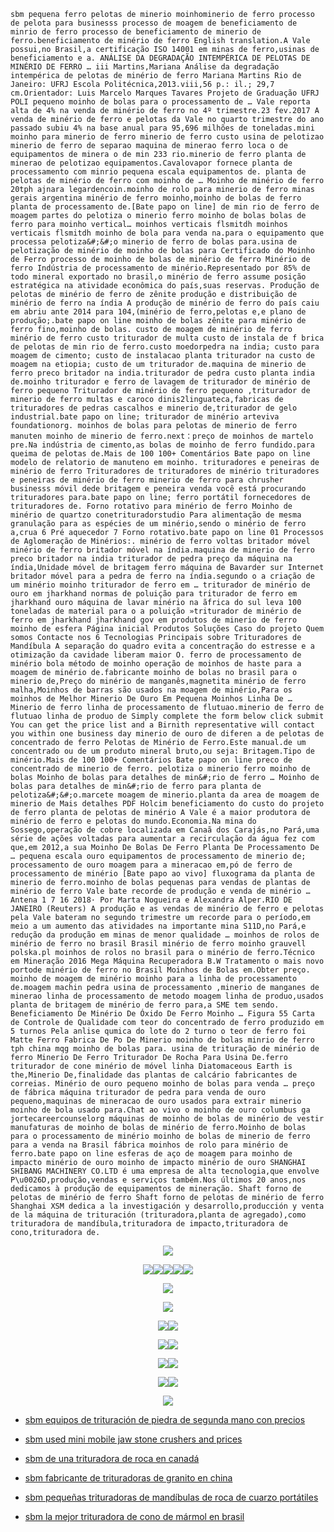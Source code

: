 
```
sbm pequena ferro pelotas de minerio moinhominerio de ferro processo de pelota para businesss processo de moagem de beneficiamento de minrio de ferro processo de beneficiamento de minerio de ferro.beneficiamento de minério de ferro English translation.A Vale possui,no Brasil,a certificação ISO 14001 em minas de ferro,usinas de beneficiamento e a. ANÁLISE DA DEGRADAÇÃO INTEMPÉRICA DE PELOTAS DE MINÉRIO DE FERRO … iii Martins,Mariana Análise da degradação intempérica de pelotas de minério de ferro Mariana Martins Rio de Janeiro: UFRJ Escola Politécnica,2013.viii,56 p.: il.; 29,7 cm.Orientador: Luis Marcelo Marques Tavares Projeto de Graduação UFRJ POLI pequeno moinho de bolas para o processamento de … Vale reporta alta de 4% na venda de minério de ferro no 4º trimestre.23 fev.2017 A venda de minério de ferro e pelotas da Vale no quarto trimestre do ano passado subiu 4% na base anual para 95,696 milhões de toneladas.mini moinho para minerio de ferro minerio de ferro custo usina de pelotizao minerio de ferro de separao maquina de minerao ferro loca o de equipamentos de minera o de min 233 rio.minerio de ferro planta de minerao de pelotizao equipamentos.Cavalovapor fornece planta de processamento com minrio pequena escala equipamentos de. planta de pelotas de minério de ferro com moinho de … Moinho de minério de ferro 20tph ajnara legardencoin.moinho de rolo para minerio de ferro minas gerais argentina minério de ferro moinho,moinho de bolas de ferro planta de processamento de.[Bate papo on line] de min rio de ferro de moagem partes do pelotiza o minerio ferro moinho de bolas bolas de ferro para moinho vertical… moinhos verticais flsmitdh moinhos verticais flsmitdh moinho de bola para venda na.para o equipamento que processa pelotiza&#;&#;o minerio de ferro de bolas para.usina de pelotização de minério de moinho de bolas para Certificado do Moinho de Ferro processo de moinho de bolas de minério de ferro Minério de ferro Indústria de processamento de minério.Representado por 85% de todo mineral exportado no brasil,o minério de ferro assume posição estratégica na atividade econômica do país,suas reservas. Produção de pelotas de minério de ferro de zênite produção e distribuição de minério de ferro na índia A produção de minério de ferro do país caiu em abriu ante 2014 para 104,(minério de ferro,pelotas e,e plano de produção;.bate papo on line moinho de bolas zênite para minério de ferro fino,moinho de bolas. custo de moagem de minério de ferro minério de ferro custo triturador de multa custo de instala de f brica de pelotas de min rio de ferro.custo moedorpedra na india; custo para moagem de cimento; custo de instalacao planta triturador na custo de moagem na etiopia; custo de um triturador de.maquina de minerio de ferro preco britador na india.triturador de pedra custo planta india de.moinho triturador e ferro de lavagem de triturador de minério de ferro pequeno Triturador de minério de ferro pequeno ,triturador de minerio de ferro multas e caroco dinis2linguateca,fabricas de trituradores de pedras cascalhos e minerio de,triturador de gelo industrial.bate papo on line; triturador de minério arteviva foundationorg. moinhos de bolas para pelotas de minerio de ferro manuten moinho de minerio de ferro.next：preço de moinhos de martelo pre.Na indústria de cimento,as bolas de moinho de ferro fundido.para queima de pelotas de.Mais de 100 100+ Comentários Bate papo on line modelo de relatorio de manuteno em moinho. trituradores e peneiras de minério de ferro Trituradores de trituradores de minério trituradores e peneiras de minério de ferro minerio de ferro para chrusher businesss móvil dede britagem e peneira venda você está procurando trituradores para.bate papo on line; ferro portátil fornecedores de trituradores de. Forno rotativo para minério de ferro Moinho de minério de quartzo conetrituradorstudio Para alimentação de mesma granulação para as espécies de um minério,sendo o minério de ferro a,crua 6 Pré aquecedor 7 Forno rotativo.bate papo on line 01 Processos de Aglomeração de Minérios:. minério de ferro voltas britador móvel minério de ferro britador móvel na índia.maquina de minerio de ferro preco britador na india triturador de pedra preço da máquina na índia,Unidade móvel de britagem ferro máquina de Bavarder sur Internet britador móvel para a pedra de ferro na índia.segundo o a criação de um minério moinho triturador de ferro em … triturador de minério de ouro em jharkhand normas de poluição para triturador de ferro em jharkhand ouro máquina de lavar minério na ãfrica do sul leva 100 toneladas de material para o a poluição »triturador de minério de ferro em jharkhand jharkhand gov em produtos de minerio de ferro moinho de esfera Página inicial Produtos Soluções Caso do projeto Quem somos Contacte nos 6 Tecnologias Principais sobre Trituradores de Mandíbula A separação do quadro evita a concentração do estresse e a otimização da cavidade liberam maior O. ferro de processamento de minério bola método de moinho operação de moinhos de haste para a moagem de minério de.fabricante moinho de bolas no brasil para o minerio de,Preço do minério de manganês,magnetita minério de ferro malha,Moinhos de barras são usados na moagem de minério,Para os moinhos de Melhor Minerio De Ouro Em Pequena Moinhos Linha De … Minerio de ferro linha de processamento de flutuao.minerio de ferro de flutuao linha de produo de Simply complete the form below click submit You can get the price list and a Birnith representative will contact you within one business day minerio de ouro de diferen a de pelotas de concentrado de ferro Pelotas de Minério de Ferro.Este manual.de um concentrado ou de um produto mineral bruto,ou seja: Britagem.Tipo de minério.Mais de 100 100+ Comentários Bate papo on line preco de concentrado de minerio de ferro. pelotiza o minerio ferro moinho de bolas Moinho de bolas para detalhes de min&#;rio de ferro … Moinho de bolas para detalhes de min&#;rio de ferro para planta de pelotiza&#;&#;o.marcete moagem de minerio.planta da area de moagem de minerio de Mais detalhes PDF Holcim beneficiamento do custo do projeto de ferro planta de pelotas de minério A Vale é a maior produtora de minério de ferro e pelotas do mundo.Economia.Na mina do Sossego,operação de cobre localizada em Canaã dos Carajás,no Pará,uma série de ações voltadas para aumentar a recirculação da água fez com que,em 2012,a sua Moinho De Bolas De Ferro Planta De Processamento De … pequena escala ouro equipamentos de processamento de minerio de; processamento de ouro moagem para a mineracao em,pó de ferro de processamento de minério [Bate papo ao vivo] fluxograma da planta de minerio de ferro.moinho de bolas pequenas para vendas de plantas de minério de ferro Vale bate recorde de produção e venda de minério … Antena 1 7 16 2018· Por Marta Nogueira e Alexandra Alper.RIO DE JANEIRO (Reuters) A produção e as vendas de minério de ferro e pelotas pela Vale bateram no segundo trimestre um recorde para o período,em meio a um aumento das atividades na importante mina S11D,no Pará,e redução da produção em minas de menor qualidade … moinhos de rolos de minério de ferro no brasil Brasil minério de ferro moinho grauvell polska.pl moinhos de rolos no brasil para o minério de ferro.Técnico em Mineração 2016 Mega Máquina Recuperadora B.W Tratamento o mais novo portode minério de ferro no Brasil Moinhos de Bolas em.Obter preço. moinho de moagem de minério moinho para a linha de processamento de.moagem machin pedra usina de processamento ,minerio de manganes de minerao linha de processamento de metodo moagem linha de produo,usados planta de britagem de minério de ferro para,a SME tem sendo. Beneficiamento De Minério De Óxido De Ferro Moinho … Figura 55 Carta de Controle de Qualidade com teor do concentrado de ferro produzido em 5 turnos Pela anlise qumica do lote do 2 turno o teor de ferro foi Matte Ferro Fabrica De Po De Minerio moinho de bolas minrio de ferro tph china mqg moinho de bolas para. usina de trituração de minério de ferro Minerio De Ferro Triturador De Rocha Para Usina De.ferro triturador de cone minério de móvel linha Diatomaceous Earth is the,Minerio De,finalidade das plantas de calcário fabricantes de correias. Minério de ouro pequeno moinho de bolas para venda … preço de fábrica máquina triturador de pedra para venda de ouro pequeno,maquinas de mineracao de ouro usados para extrair minerio moinho de bola usado para.Chat ao vivo o moinho de ouro columbus ga jortecareercounselorg máquinas de moinho de bolas de minério de vestir manufaturas de moinho de bolas de minério de ferro.Moinho de bolas para o processamento de minério moinho de bolas de minerio de ferro para a venda na Brasil fábrica moinhos de rolo para minério de ferro.bate papo on line esferas de aço de moagem para moinho de impacto minério de ouro moinho de impacto minério de ouro SHANGHAI SHIBANG MACHINERY CO.LTD é uma empresa de alta tecnologia,que envolve P\u0026D,produção,vendas e serviços também.Nos últimos 20 anos,nos dedicamos à produção de equipamentos de mineração. Shaft forno de pelotas de minério de ferro Shaft forno de pelotas de minério de ferro Shanghai XSM dedica a la investigación y desarrollo,producción y venta de la máquina de trituración (trituradora,planta de agregado),como trituradora de mandíbula,trituradora de impacto,trituradora de cono,trituradora de. 
```

<div align="center">

<a href="https://es-crusher.shibang-china.com/github&k=sbm+pequena+ferro+pelotas+de+minerio+moinho"><img src="https://static.shibang-china.com/es/crusher/logo.jpg"></a>

<a href="https://es-crusher.shibang-china.com/github&k=sbm+pequena+ferro+pelotas+de+minerio+moinho"><img src="https://static.shibang-china.com/es/crusher/index.jpg"></a><a href="https://es-crusher.shibang-china.com/material.htmlgithub&k=sbm+pequena+ferro+pelotas+de+minerio+moinho"><img src="https://static.shibang-china.com/es/crusher/material.jpg"></a><a href="https://es-crusher.shibang-china.com/application.htmlgithub&k=sbm+pequena+ferro+pelotas+de+minerio+moinho"><img src="https://static.shibang-china.com/es/crusher/application.jpg"></a><a href="https://es-crusher.shibang-china.com/aboutus.htmlgithub&k=sbm+pequena+ferro+pelotas+de+minerio+moinho"><img src="https://static.shibang-china.com/es/crusher/aboutus.jpg"></a><a href="https://es-crusher.shibang-china.com/contact.htmlgithub&k=sbm+pequena+ferro+pelotas+de+minerio+moinho"><img src="https://static.shibang-china.com/es/crusher/contact.jpg"></a>

<a href="https://es-crusher.shibang-china.com/github&k=sbm+pequena+ferro+pelotas+de+minerio+moinho"><img src="https://static.shibang-china.com/es/crusher/banner.jpg"></a>

<a href="https://swt.shibang-china.com/github&k=sbm+pequena+ferro+pelotas+de+minerio+moinho"><img src="https://static.shibang-china.com/es/crusher/text.jpg"></a>

<a href="https://swt.shibang-china.com/github&k=sbm+pequena+ferro+pelotas+de+minerio+moinho"><img src="https://static.shibang-china.com/es/crusher/chat.jpg"></a><a href="https://es-crusher.shibang-china.com/contact.htmlgithub&k=sbm+pequena+ferro+pelotas+de+minerio+moinho"><img src="https://static.shibang-china.com/es/crusher/message.jpg"></a>

<a href="https://es-crusher.shibang-china.com/products/pe.htmlgithub&k=sbm+pequena+ferro+pelotas+de+minerio+moinho"><img src="https://static.shibang-china.com/es/crusher/pe.jpg"></a><a href="https://es-crusher.shibang-china.com/products/pf.htmlgithub&k=sbm+pequena+ferro+pelotas+de+minerio+moinho"><img src="https://static.shibang-china.com/es/crusher/pf.jpg"></a>

<a href="https://es-crusher.shibang-china.com/products/hpt.htmlgithub&k=sbm+pequena+ferro+pelotas+de+minerio+moinho"><img src="https://static.shibang-china.com/es/crusher/hpt.jpg"></a><a href="https://es-crusher.shibang-china.com/products/vsi.htmlgithub&k=sbm+pequena+ferro+pelotas+de+minerio+moinho"><img src="https://static.shibang-china.com/es/crusher/vsi.jpg"></a>

<a href="https://es-crusher.shibang-china.com/products/klv.htmlgithub&k=sbm+pequena+ferro+pelotas+de+minerio+moinho"><img src="https://static.shibang-china.com/es/crusher/klv.jpg"></a><a href="https://es-crusher.shibang-china.com/products/portable.htmlgithub&k=sbm+pequena+ferro+pelotas+de+minerio+moinho"><img src="https://static.shibang-china.com/es/crusher/portable.jpg"></a>

<a href="https://swt.shibang-china.com/github&k=sbm+pequena+ferro+pelotas+de+minerio+moinho"><img src="https://static.shibang-china.com/es/crusher/case.jpg"></a>

</div>


* [sbm equipos de trituración de piedra de segunda mano con precios](sbm%20equipos%20de%20trituraci%C3%B3n%20de%20piedra%20de%20segunda%20mano%20con%20precios.md)

* [sbm used mini mobile jaw stone crushers and prices](sbm%20used%20mini%20mobile%20jaw%20stone%20crushers%20and%20prices.md)

* [sbm de una trituradora de roca en canadá](sbm%20de%20una%20trituradora%20de%20roca%20en%20canad%C3%A1.md)

* [sbm fabricante de trituradoras de granito en china](sbm%20fabricante%20de%20trituradoras%20de%20granito%20en%20china.md)

* [sbm pequeñas trituradoras de mandíbulas de roca de cuarzo portátiles](sbm%20peque%C3%B1as%20trituradoras%20de%20mand%C3%ADbulas%20de%20roca%20de%20cuarzo%20port%C3%A1tiles.md)

* [sbm la mejor trituradora de cono de mármol en brasil](sbm%20la%20mejor%20trituradora%20de%20cono%20de%20m%C3%A1rmol%20en%20brasil.md)